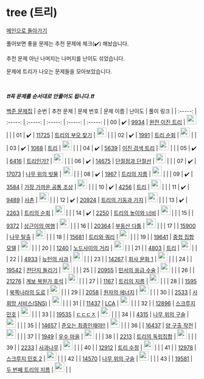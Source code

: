 # tree (트리)

[메인으로 돌아가기](https://github.com/tony9402/baekjoon)

풀어보면 좋을 문제는 추천 문제에 체크(:heavy_check_mark:) 해놨습니다.

추천 문제 아닌 나머지는 나머지를 난이도 섞었습니다.

문제에 트리가 나오는 문제들을 모아보았습니다.

<br>

***❗️❗️꼭 문제를 순서대로 안풀어도 됩니다.❗️❗️***

[백준 문제집](https://www.acmicpc.net/workbook/view/7645)
|          순번          |        추천 문제         |        문제 번호         |        문제 이름         |         난이도          |        풀이 링크         |
| :-----: | :-----: | :-----: | :-----: | :-----: | :-----: |
| 00 |  :heavy_check_mark:  | <a href="http://boj.kr/9934" target="_blank">9934</a> | <a href="http://boj.kr/9934" target="_blank">완전 이진 트리</a> | <img height="25px" width="25px=" src="https://static.solved.ac/tier_small/9.svg"/> |                      |
| 01 |  :heavy_check_mark:  | <a href="http://boj.kr/11725" target="_blank">11725</a> | <a href="http://boj.kr/11725" target="_blank">트리의 부모 찾기</a> | <img height="25px" width="25px=" src="https://static.solved.ac/tier_small/9.svg"/> |                      |
| 02 |  :heavy_check_mark:  | <a href="http://boj.kr/1991" target="_blank">1991</a> | <a href="http://boj.kr/1991" target="_blank">트리 순회</a> | <img height="25px" width="25px=" src="https://static.solved.ac/tier_small/10.svg"/> |                      |
| 03 |  :heavy_check_mark:  | <a href="http://boj.kr/1068" target="_blank">1068</a> | <a href="http://boj.kr/1068" target="_blank">트리</a> | <img height="25px" width="25px=" src="https://static.solved.ac/tier_small/10.svg"/> |                      |
| 04 |  :heavy_check_mark:  | <a href="http://boj.kr/5639" target="_blank">5639</a> | <a href="http://boj.kr/5639" target="_blank">이진 검색 트리</a> | <img height="25px" width="25px=" src="https://static.solved.ac/tier_small/10.svg"/> |                      |
| 05 |  :heavy_check_mark:  | <a href="http://boj.kr/6416" target="_blank">6416</a> | <a href="http://boj.kr/6416" target="_blank">트리인가?</a> | <img height="25px" width="25px=" src="https://static.solved.ac/tier_small/11.svg"/> |                      |
| 06 |  :heavy_check_mark:  | <a href="http://boj.kr/14675" target="_blank">14675</a> | <a href="http://boj.kr/14675" target="_blank">단절점과 단절선</a> | <img height="25px" width="25px=" src="https://static.solved.ac/tier_small/11.svg"/> |                      |
| 07 |  :heavy_check_mark:  | <a href="http://boj.kr/17073" target="_blank">17073</a> | <a href="http://boj.kr/17073" target="_blank">나무 위의 빗물</a> | <img height="25px" width="25px=" src="https://static.solved.ac/tier_small/11.svg"/> |                      |
| 08 |  :heavy_check_mark:  | <a href="http://boj.kr/1967" target="_blank">1967</a> | <a href="http://boj.kr/1967" target="_blank">트리의 지름</a> | <img height="25px" width="25px=" src="https://static.solved.ac/tier_small/12.svg"/> |                      |
| 09 |  :heavy_check_mark:  | <a href="http://boj.kr/3584" target="_blank">3584</a> | <a href="http://boj.kr/3584" target="_blank">가장 가까운 공통 조상</a> | <img height="25px" width="25px=" src="https://static.solved.ac/tier_small/12.svg"/> |                      |
| 10 |  :heavy_check_mark:  | <a href="http://boj.kr/4256" target="_blank">4256</a> | <a href="http://boj.kr/4256" target="_blank">트리</a> | <img height="25px" width="25px=" src="https://static.solved.ac/tier_small/12.svg"/> |                      |
| 11 |  :heavy_check_mark:  | <a href="http://boj.kr/9489" target="_blank">9489</a> | <a href="http://boj.kr/9489" target="_blank">사촌</a> | <img height="25px" width="25px=" src="https://static.solved.ac/tier_small/12.svg"/> |                      |
| 12 |  :heavy_check_mark:  | <a href="http://boj.kr/20924" target="_blank">20924</a> | <a href="http://boj.kr/20924" target="_blank">트리의 기둥과 가지</a> | <img height="25px" width="25px=" src="https://static.solved.ac/tier_small/12.svg"/> |                      |
| 13 |  :heavy_check_mark:  | <a href="http://boj.kr/2263" target="_blank">2263</a> | <a href="http://boj.kr/2263" target="_blank">트리의 순회</a> | <img height="25px" width="25px=" src="https://static.solved.ac/tier_small/13.svg"/> |                      |
| 14 |  :heavy_check_mark:  | <a href="http://boj.kr/2250" target="_blank">2250</a> | <a href="http://boj.kr/2250" target="_blank">트리의 높이와 너비</a> | <img height="25px" width="25px=" src="https://static.solved.ac/tier_small/14.svg"/> |                      |
| 15 |                      | <a href="http://boj.kr/9372" target="_blank">9372</a> | <a href="http://boj.kr/9372" target="_blank">상근이의 여행</a> | <img height="25px" width="25px=" src="https://static.solved.ac/tier_small/8.svg"/> |                      |
| 16 |                      | <a href="http://boj.kr/20364" target="_blank">20364</a> | <a href="http://boj.kr/20364" target="_blank">부동산 다툼</a> | <img height="25px" width="25px=" src="https://static.solved.ac/tier_small/9.svg"/> |                      |
| 17 |                      | <a href="http://boj.kr/15900" target="_blank">15900</a> | <a href="http://boj.kr/15900" target="_blank">나무 탈출</a> | <img height="25px" width="25px=" src="https://static.solved.ac/tier_small/10.svg"/> |                      |
| 18 |                      | <a href="http://boj.kr/15681" target="_blank">15681</a> | <a href="http://boj.kr/15681" target="_blank">트리와 쿼리</a> | <img height="25px" width="25px=" src="https://static.solved.ac/tier_small/11.svg"/> |                      |
| 19 |                      | <a href="http://boj.kr/19641" target="_blank">19641</a> | <a href="http://boj.kr/19641" target="_blank">중첩 집합 모델</a> | <img height="25px" width="25px=" src="https://static.solved.ac/tier_small/11.svg"/> |                      |
| 20 |                      | <a href="http://boj.kr/1240" target="_blank">1240</a> | <a href="http://boj.kr/1240" target="_blank">노드사이의 거리</a> | <img height="25px" width="25px=" src="https://static.solved.ac/tier_small/12.svg"/> |                      |
| 21 |                      | <a href="http://boj.kr/4803" target="_blank">4803</a> | <a href="http://boj.kr/4803" target="_blank">트리</a> | <img height="25px" width="25px=" src="https://static.solved.ac/tier_small/12.svg"/> |                      |
| 22 |                      | <a href="http://boj.kr/4933" target="_blank">4933</a> | <a href="http://boj.kr/4933" target="_blank">뉴턴의 사과</a> | <img height="25px" width="25px=" src="https://static.solved.ac/tier_small/12.svg"/> |                      |
| 23 |                      | <a href="http://boj.kr/14267" target="_blank">14267</a> | <a href="http://boj.kr/14267" target="_blank">회사 문화 1</a> | <img height="25px" width="25px=" src="https://static.solved.ac/tier_small/12.svg"/> |                      |
| 24 |                      | <a href="http://boj.kr/19542" target="_blank">19542</a> | <a href="http://boj.kr/19542" target="_blank">전단지 돌리기</a> | <img height="25px" width="25px=" src="https://static.solved.ac/tier_small/12.svg"/> |                      |
| 25 |                      | <a href="http://boj.kr/20955" target="_blank">20955</a> | <a href="http://boj.kr/20955" target="_blank">민서의 응급 수술</a> | <img height="25px" width="25px=" src="https://static.solved.ac/tier_small/12.svg"/> |                      |
| 26 |                      | <a href="http://boj.kr/21276" target="_blank">21276</a> | <a href="http://boj.kr/21276" target="_blank">계보 복원가 호석</a> | <img height="25px" width="25px=" src="https://static.solved.ac/tier_small/12.svg"/> |                      |
| 27 |                      | <a href="http://boj.kr/1167" target="_blank">1167</a> | <a href="http://boj.kr/1167" target="_blank">트리의 지름</a> | <img height="25px" width="25px=" src="https://static.solved.ac/tier_small/13.svg"/> |                      |
| 28 |                      | <a href="http://boj.kr/1595" target="_blank">1595</a> | <a href="http://boj.kr/1595" target="_blank">북쪽나라의 도로</a> | <img height="25px" width="25px=" src="https://static.solved.ac/tier_small/13.svg"/> |                      |
| 29 |                      | <a href="http://boj.kr/2058" target="_blank">2058</a> | <a href="http://boj.kr/2058" target="_blank">원자의 에너지</a> | <img height="25px" width="25px=" src="https://static.solved.ac/tier_small/13.svg"/> |                      |
| 30 |                      | <a href="http://boj.kr/2533" target="_blank">2533</a> | <a href="http://boj.kr/2533" target="_blank">사회망 서비스(SNS)</a> | <img height="25px" width="25px=" src="https://static.solved.ac/tier_small/13.svg"/> |                      |
| 31 |                      | <a href="http://boj.kr/11437" target="_blank">11437</a> | <a href="http://boj.kr/11437" target="_blank">LCA</a> | <img height="25px" width="25px=" src="https://static.solved.ac/tier_small/13.svg"/> |                      |
| 32 |                      | <a href="http://boj.kr/12896" target="_blank">12896</a> | <a href="http://boj.kr/12896" target="_blank">스크루지 민호</a> | <img height="25px" width="25px=" src="https://static.solved.ac/tier_small/13.svg"/> |                      |
| 33 |                      | <a href="http://boj.kr/19535" target="_blank">19535</a> | <a href="http://boj.kr/19535" target="_blank">ㄷㄷㄷㅈ</a> | <img height="25px" width="25px=" src="https://static.solved.ac/tier_small/13.svg"/> |                      |
| 34 |                      | <a href="http://boj.kr/4315" target="_blank">4315</a> | <a href="http://boj.kr/4315" target="_blank">나무 위의 구슬</a> | <img height="25px" width="25px=" src="https://static.solved.ac/tier_small/14.svg"/> |                      |
| 35 |                      | <a href="http://boj.kr/14657" target="_blank">14657</a> | <a href="http://boj.kr/14657" target="_blank">준오는 최종인재야!!</a> | <img height="25px" width="25px=" src="https://static.solved.ac/tier_small/14.svg"/> |                      |
| 36 |                      | <a href="http://boj.kr/16437" target="_blank">16437</a> | <a href="http://boj.kr/16437" target="_blank">양 구출 작전</a> | <img height="25px" width="25px=" src="https://static.solved.ac/tier_small/14.svg"/> |                      |
| 37 |                      | <a href="http://boj.kr/1949" target="_blank">1949</a> | <a href="http://boj.kr/1949" target="_blank">우수 마을</a> | <img height="25px" width="25px=" src="https://static.solved.ac/tier_small/15.svg"/> |                      |
| 38 |                      | <a href="http://boj.kr/2213" target="_blank">2213</a> | <a href="http://boj.kr/2213" target="_blank">트리의 독립집합</a> | <img height="25px" width="25px=" src="https://static.solved.ac/tier_small/15.svg"/> |                      |
| 39 |                      | <a href="http://boj.kr/2233" target="_blank">2233</a> | <a href="http://boj.kr/2233" target="_blank">사과나무</a> | <img height="25px" width="25px=" src="https://static.solved.ac/tier_small/15.svg"/> |                      |
| 40 |                      | <a href="http://boj.kr/12912" target="_blank">12912</a> | <a href="http://boj.kr/12912" target="_blank">트리 수정</a> | <img height="25px" width="25px=" src="https://static.solved.ac/tier_small/15.svg"/> |                      |
| 41 |                      | <a href="http://boj.kr/12978" target="_blank">12978</a> | <a href="http://boj.kr/12978" target="_blank">스크루지 민호 2</a> | <img height="25px" width="25px=" src="https://static.solved.ac/tier_small/15.svg"/> |                      |
| 42 |                      | <a href="http://boj.kr/14570" target="_blank">14570</a> | <a href="http://boj.kr/14570" target="_blank">나무 위의 구슬</a> | <img height="25px" width="25px=" src="https://static.solved.ac/tier_small/15.svg"/> |                      |
| 43 |                      | <a href="http://boj.kr/19581" target="_blank">19581</a> | <a href="http://boj.kr/19581" target="_blank">두 번째 트리의 지름</a> | <img height="25px" width="25px=" src="https://static.solved.ac/tier_small/15.svg"/> |                      |
